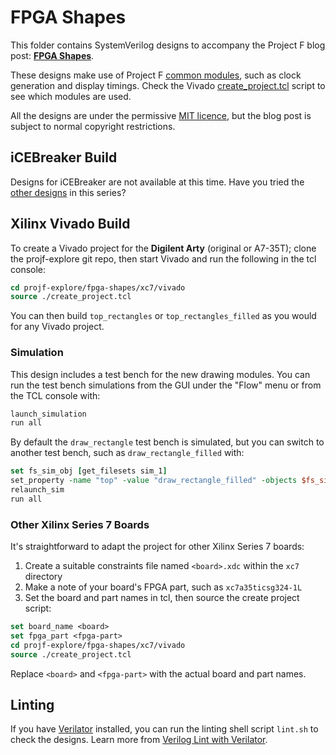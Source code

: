 # FPGA Shapes

This folder contains SystemVerilog designs to accompany the Project F blog post: **[FPGA Shapes](https://projectf.io/posts/fpga-shapes/)**.

These designs make use of Project F [common modules](../common/), such as clock generation and display timings. Check the Vivado [create_project.tcl](xc7/vivado/create_project.tcl) script to see which modules are used.

All the designs are under the permissive [MIT licence](../LICENSE), but the blog post is subject to normal copyright restrictions.

## iCEBreaker Build

Designs for iCEBreaker are not available at this time. Have you tried the [other designs](../README.md) in this series?

## Xilinx Vivado Build

To create a Vivado project for the **Digilent Arty** (original or A7-35T); clone the projf-explore git repo, then start Vivado and run the following in the tcl console:

```tcl
cd projf-explore/fpga-shapes/xc7/vivado
source ./create_project.tcl
```

You can then build `top_rectangles` or `top_rectangles_filled` as you would for any Vivado project.

### Simulation

This design includes a test bench for the new drawing modules. You can run the test bench simulations from the GUI under the "Flow" menu or from the TCL console with:

```tcl
launch_simulation
run all
```

By default the `draw_rectangle` test bench is simulated, but you can switch to another test bench, such as `draw_rectangle_filled` with:

```tcl
set fs_sim_obj [get_filesets sim_1]
set_property -name "top" -value "draw_rectangle_filled" -objects $fs_sim_obj
relaunch_sim
run all
```

### Other Xilinx Series 7 Boards

It's straightforward to adapt the project for other Xilinx Series 7 boards:

1. Create a suitable constraints file named `<board>.xdc` within the `xc7` directory
2. Make a note of your board's FPGA part, such as `xc7a35ticsg324-1L`
3. Set the board and part names in tcl, then source the create project script:

```tcl
set board_name <board>
set fpga_part <fpga-part>
cd projf-explore/fpga-shapes/xc7/vivado
source ./create_project.tcl
```

Replace `<board>` and `<fpga-part>` with the actual board and part names.

## Linting

If you have [Verilator](https://www.veripool.org/wiki/verilator) installed, you can run the linting shell script `lint.sh` to check the designs. Learn more from [Verilog Lint with Verilator](https://projectf.io/posts/verilog-lint-with-verilator/).
